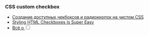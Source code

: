### CSS custom checkbox
- [Создание доступных чекбоксов и радиокнопок на чистом CSS](https://webformyself.com/sozdanie-dostupnyx-chekboksov-i-radioknopok-na-chistom-css/)
- [Styling HTML Checkboxes Is Super Easy](https://dev.to/proticm/styling-html-checkboxes-is-super-easy-302o)
- [Всё о <input type="checkbox"/>](http://shpargalkablog.ru/2013/08/checked.html)
